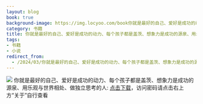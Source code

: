 ```yaml
---
layout: blog
book: true
background-image: https://img.locyoo.com/book你就是最好的自己、爱好是成功的动力、每个孩子都是盖茨、想象力是成功的源泉、用乐观与世界相处、做独立思考的人.jpg
category: 书籍
title: 你就是最好的自己、爱好是成功的动力、每个孩子都是盖茨、想象力是成功的源泉、用乐观与世界相处、做独立思考的人
tags:
- 书籍
- 小说
redirect_from:
  - /2024/03/你就是最好的自己、爱好是成功的动力、每个孩子都是盖茨、想象力是成功的源泉、用乐观与世界相处、做独立思考的人/
---
```

![](https://img.locyoo.com/book你就是最好的自己、爱好是成功的动力、每个孩子都是盖茨、想象力是成功的源泉、用乐观与世界相处、做独立思考的人.jpg)
你就是最好的自己、爱好是成功的动力、每个孩子都是盖茨、想象力是成功的源泉、用乐观与世界相处、做独立思考的人: <a name = "ref1" href="https://url18.ctfile.com/f/50983618-1320273316-407f80?p=3619">点击下载</a>，访问密码请点击右上方“关于”自行查看